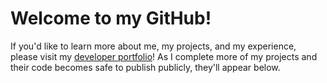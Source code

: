 # Welcome to my GitHub!
If you'd like to learn more about me, my projects, and my experience, please visit my [developer portfolio](https://mitchellpeck.com)!
As I complete more of my projects and their code becomes safe to publish publicly, they'll appear below.
